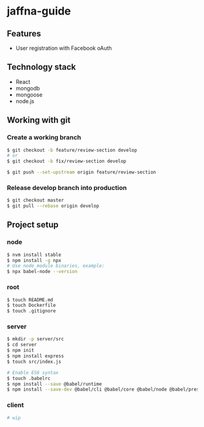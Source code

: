 # jaffna-guide

## Features

* User registration with Facebook oAuth

## Technology stack

* React
* mongodb
* mongoose
* node.js

## Working with git

### Create a working branch

```sh
$ git checkout -b feature/review-section develop
# or
$ git checkout -b fix/review-section develop

$ git push --set-upstream origin feature/review-section
```

### Release develop branch into production

```sh
$ git checkout master
$ git pull --rebase origin develop
```

## Project setup

### node
```sh
$ nvm install stable
$ npm install -g npx
# Use node_module binaries, example:
$ npx babel-node --version
```

### root

```sh
$ touch README.md
$ touch Dockerfile
$ touch .gitignore
```

### server

```sh
$ mkdir -p server/src
$ cd server
$ npm init
$ npm install express
$ touch src/index.js

# Enable ES6 syntax
$ touch .babelrc
$ npm install --save @babel/runtime
$ npm install --save-dev @babel/cli @babel/core @babel/node @babel/preset-env
```

### client

```sh
# wip
```

